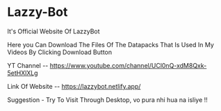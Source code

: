# Lazzy-Bot

It's Official Website Of LazzyBot 

Here you Can Download The Files Of The Datapacks That Is Used In My Videos By Clicking Download Button

YT Channel -- https://www.youtube.com/channel/UCl0nQ-xdM8Qxk-5etHXlXLg

Link Of Website -- https://lazzybot.netlify.app/

Suggestion - Try To Visit Through Desktop,
vo pura nhi hua na isliye !!
